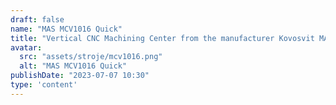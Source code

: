 ```yaml
---
draft: false
name: "MAS MCV1016 Quick"
title: "Vertical CNC Machining Center from the manufacturer Kovosvit MAS/CZ"
avatar:
  src: "assets/stroje/mcv1016.png"
  alt: "MAS MCV1016 Quick"
publishDate: "2023-07-07 10:30"
type: 'content'
---
```

